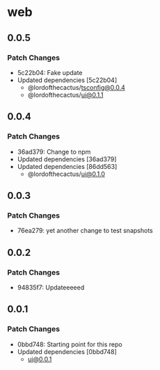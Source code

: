 # web

## 0.0.5

### Patch Changes

- 5c22b04: Fake update
- Updated dependencies [5c22b04]
  - @lordofthecactus/tsconfig@0.0.4
  - @lordofthecactus/ui@0.1.1

## 0.0.4

### Patch Changes

- 36ad379: Change to npm
- Updated dependencies [36ad379]
- Updated dependencies [86dd563]
  - @lordofthecactus/ui@0.1.0

## 0.0.3

### Patch Changes

- 76ea279: yet another change to test snapshots

## 0.0.2

### Patch Changes

- 94835f7: Updateeeeed

## 0.0.1

### Patch Changes

- 0bbd748: Starting point for this repo
- Updated dependencies [0bbd748]
  - ui@0.0.1
